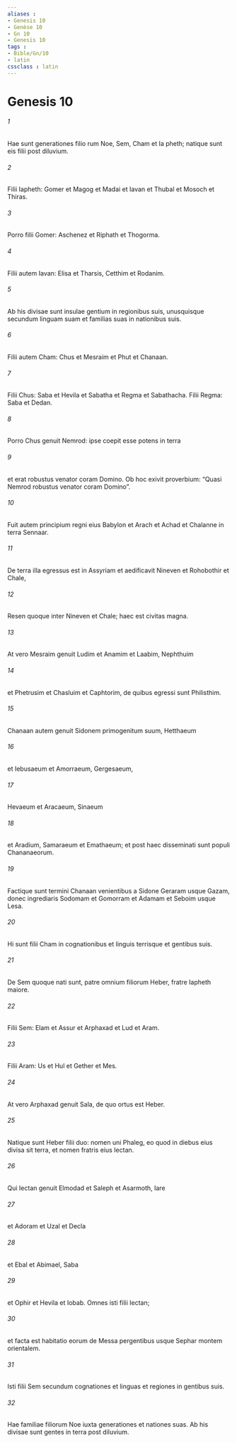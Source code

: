 ```yaml
---
aliases : 
- Genesis 10
- Genèse 10
- Gn 10
- Genesis 10
tags : 
- Bible/Gn/10
- latin
cssclass : latin
---
```


# Genesis 10

###### 1
Hae sunt generationes filio rum Noe, Sem, Cham et Ia pheth; natique sunt eis filii post diluvium.
###### 2
Filii Iapheth: Gomer et Magog et Madai et Iavan et Thubal et Mosoch et Thiras. 
###### 3
Porro filii Gomer: Aschenez et Riphath et Thogorma. 
###### 4
Filii autem Iavan: Elisa et Tharsis, Cetthim et Rodanim. 
###### 5
Ab his divisae sunt insulae gentium in regionibus suis, unusquisque secundum linguam suam et familias suas in nationibus suis.
###### 6
Filii autem Cham: Chus et Mesraim et Phut et Chanaan. 
###### 7
Filii Chus: Saba et Hevila et Sabatha et Regma et Sabathacha. Filii Regma: Saba et Dedan. 
###### 8
Porro Chus genuit Nemrod: ipse coepit esse potens in terra 
###### 9
et erat robustus venator coram Domino. Ob hoc exivit proverbium: “Quasi Nemrod robustus venator coram Domino”. 
###### 10
Fuit autem principium regni eius Babylon et Arach et Achad et Chalanne in terra Sennaar. 
###### 11
De terra illa egressus est in Assyriam et aedificavit Nineven et Rohobothir et Chale, 
###### 12
Resen quoque inter Nineven et Chale; haec est civitas magna. 
###### 13
At vero Mesraim genuit Ludim et Anamim et Laabim, Nephthuim 
###### 14
et Phetrusim et Chasluim et Caphtorim, de quibus egressi sunt Philisthim. 
###### 15
Chanaan autem genuit Sidonem primogenitum suum, Hetthaeum 
###### 16
et Iebusaeum et Amorraeum, Gergesaeum, 
###### 17
Hevaeum et Aracaeum, Sinaeum 
###### 18
et Aradium, Samaraeum et Emathaeum; et post haec disseminati sunt populi Chananaeorum. 
###### 19
Factique sunt termini Chanaan venientibus a Sidone Geraram usque Gazam, donec ingrediaris Sodomam et Gomorram et Adamam et Seboim usque Lesa. 
###### 20
Hi sunt filii Cham in cognationibus et linguis terrisque et gentibus suis.
###### 21
De Sem quoque nati sunt, patre omnium filiorum Heber, fratre Iapheth maiore. 
###### 22
Filii Sem: Elam et Assur et Arphaxad et Lud et Aram. 
###### 23
Filii Aram: Us et Hul et Gether et Mes. 
###### 24
At vero Arphaxad genuit Sala, de quo ortus est Heber. 
###### 25
Natique sunt Heber filii duo: nomen uni Phaleg, eo quod in diebus eius divisa sit terra, et nomen fratris eius Iectan. 
###### 26
Qui Iectan genuit Elmodad et Saleph et Asarmoth, Iare 
###### 27
et Adoram et Uzal et Decla 
###### 28
et Ebal et Abimael, Saba 
###### 29
et Ophir et Hevila et Iobab. Omnes isti filii Iectan; 
###### 30
et facta est habitatio eorum de Messa pergentibus usque Sephar montem orientalem.
###### 31
Isti filii Sem secundum cognationes et linguas et regiones in gentibus suis.
###### 32
Hae familiae filiorum Noe iuxta generationes et nationes suas. Ab his divisae sunt gentes in terra post diluvium.
